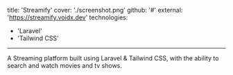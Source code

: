 title: 'Streamify'
cover: './screenshot.png'
github: '#'
external: 'https://streamify.voidx.dev'
technologies: 
  - 'Laravel'
  - 'Tailwind CSS'
---

A Streaming platform built using Laravel & Tailwind CSS, with the ability to search and watch movies and tv shows.